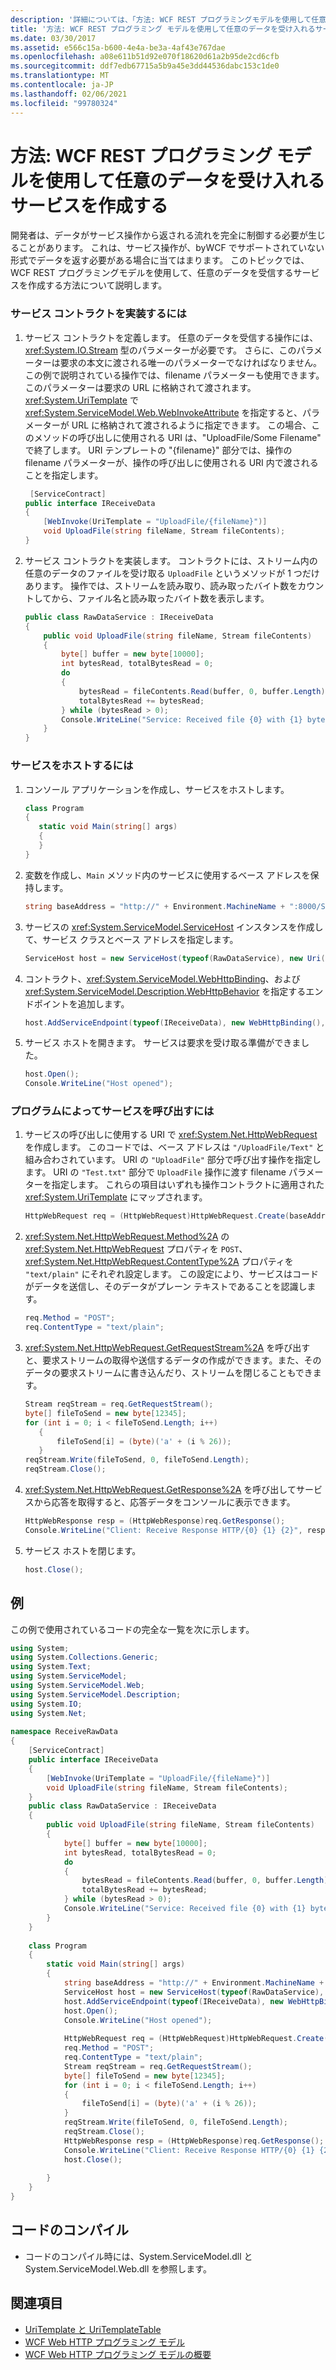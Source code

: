 ```yaml
---
description: '詳細については、「方法: WCF REST プログラミングモデルを使用して任意のデータを受け入れるサービスを作成する」を参照してください。'
title: '方法: WCF REST プログラミング モデルを使用して任意のデータを受け入れるサービスを作成する'
ms.date: 03/30/2017
ms.assetid: e566c15a-b600-4e4a-be3a-4af43e767dae
ms.openlocfilehash: a08e611b51d92e070f18620d61a2b95de2cd6cfb
ms.sourcegitcommit: ddf7edb67715a5b9a45e3dd44536dabc153c1de0
ms.translationtype: MT
ms.contentlocale: ja-JP
ms.lasthandoff: 02/06/2021
ms.locfileid: "99780324"
---
```

# <a name="how-to-create-a-service-that-accepts-arbitrary-data-using-the-wcf-rest-programming-model"></a>方法: WCF REST プログラミング モデルを使用して任意のデータを受け入れるサービスを作成する

開発者は、データがサービス操作から返される流れを完全に制御する必要が生じることがあります。 これは、サービス操作が、byWCF でサポートされていない形式でデータを返す必要がある場合に当てはまります。 このトピックでは、WCF REST プログラミングモデルを使用して、任意のデータを受信するサービスを作成する方法について説明します。  
  
### <a name="to-implement-the-service-contract"></a>サービス コントラクトを実装するには  
  
1. サービス コントラクトを定義します。 任意のデータを受信する操作には、<xref:System.IO.Stream> 型のパラメーターが必要です。 さらに、このパラメーターは要求の本文に渡される唯一のパラメーターでなければなりません。 この例で説明されている操作では、filename パラメーターも使用できます。 このパラメーターは要求の URL に格納されて渡されます。 <xref:System.UriTemplate> で <xref:System.ServiceModel.Web.WebInvokeAttribute> を指定すると、パラメーターが URL に格納されて渡されるように指定できます。 この場合、このメソッドの呼び出しに使用される URI は、"UploadFile/Some Filename" で終了します。 URI テンプレートの "{filename}" 部分では、操作の filename パラメーターが、操作の呼び出しに使用される URI 内で渡されることを指定します。  
  
    ```csharp  
     [ServiceContract]  
    public interface IReceiveData  
    {  
        [WebInvoke(UriTemplate = "UploadFile/{fileName}")]  
        void UploadFile(string fileName, Stream fileContents);  
    }  
    ```  
  
2. サービス コントラクトを実装します。 コントラクトには、ストリーム内の任意のデータのファイルを受け取る `UploadFile` というメソッドが 1 つだけあります。 操作では、ストリームを読み取り、読み取ったバイト数をカウントしてから、ファイル名と読み取ったバイト数を表示します。  
  
    ```csharp  
    public class RawDataService : IReceiveData  
    {  
        public void UploadFile(string fileName, Stream fileContents)  
        {  
            byte[] buffer = new byte[10000];  
            int bytesRead, totalBytesRead = 0;  
            do  
            {  
                bytesRead = fileContents.Read(buffer, 0, buffer.Length);  
                totalBytesRead += bytesRead;  
            } while (bytesRead > 0);  
            Console.WriteLine("Service: Received file {0} with {1} bytes", fileName, totalBytesRead);  
        }  
    }  
    ```  
  
### <a name="to-host-the-service"></a>サービスをホストするには  
  
1. コンソール アプリケーションを作成し、サービスをホストします。  
  
    ```csharp  
    class Program  
    {  
       static void Main(string[] args)  
       {  
       }  
    }  
    ```  
  
2. 変数を作成し、`Main` メソッド内のサービスに使用するベース アドレスを保持します。  
  
    ```csharp  
    string baseAddress = "http://" + Environment.MachineName + ":8000/Service";  
    ```  
  
3. サービスの <xref:System.ServiceModel.ServiceHost> インスタンスを作成して、サービス クラスとベース アドレスを指定します。  
  
    ```csharp  
    ServiceHost host = new ServiceHost(typeof(RawDataService), new Uri(baseAddress));  
    ```  
  
4. コントラクト、<xref:System.ServiceModel.WebHttpBinding>、および <xref:System.ServiceModel.Description.WebHttpBehavior> を指定するエンドポイントを追加します。  
  
    ```csharp  
    host.AddServiceEndpoint(typeof(IReceiveData), new WebHttpBinding(), "").Behaviors.Add(new WebHttpBehavior());  
    ```  
  
5. サービス ホストを開きます。 サービスは要求を受け取る準備ができました。  
  
    ```csharp  
    host.Open();  
    Console.WriteLine("Host opened");  
    ```  
  
### <a name="to-call-the-service-programmatically"></a>プログラムによってサービスを呼び出すには  
  
1. サービスの呼び出しに使用する URI で <xref:System.Net.HttpWebRequest> を作成します。 このコードでは、ベース アドレスは `"/UploadFile/Text"` と組み合わされています。 URI の `"UploadFile"` 部分で呼び出す操作を指定します。 URI の `"Test.txt"` 部分で `UploadFile` 操作に渡す filename パラメーターを指定します。 これらの項目はいずれも操作コントラクトに適用された <xref:System.UriTemplate> にマップされます。  
  
    ```csharp  
    HttpWebRequest req = (HttpWebRequest)HttpWebRequest.Create(baseAddress + "/UploadFile/Test.txt");  
    ```  
  
2. <xref:System.Net.HttpWebRequest.Method%2A> の <xref:System.Net.HttpWebRequest> プロパティを `POST`、<xref:System.Net.HttpWebRequest.ContentType%2A> プロパティを `"text/plain"` にそれぞれ設定します。 この設定により、サービスはコードがデータを送信し、そのデータがプレーン テキストであることを認識します。  
  
    ```csharp  
    req.Method = "POST";  
    req.ContentType = "text/plain";  
    ```  
  
3. <xref:System.Net.HttpWebRequest.GetRequestStream%2A> を呼び出すと、要求ストリームの取得や送信するデータの作成ができます。また、そのデータの要求ストリームに書き込んだり、ストリームを閉じることもできます。  
  
    ```csharp  
    Stream reqStream = req.GetRequestStream();  
    byte[] fileToSend = new byte[12345];  
    for (int i = 0; i < fileToSend.Length; i++)  
       {  
           fileToSend[i] = (byte)('a' + (i % 26));  
       }  
    reqStream.Write(fileToSend, 0, fileToSend.Length);  
    reqStream.Close();  
    ```  
  
4. <xref:System.Net.HttpWebRequest.GetResponse%2A> を呼び出してサービスから応答を取得すると、応答データをコンソールに表示できます。  
  
    ```csharp  
    HttpWebResponse resp = (HttpWebResponse)req.GetResponse();  
    Console.WriteLine("Client: Receive Response HTTP/{0} {1} {2}", resp.ProtocolVersion, (int)resp.StatusCode, resp.StatusDescription);  
    ```  
  
5. サービス ホストを閉じます。  
  
    ```csharp  
    host.Close();  
    ```  
  
## <a name="example"></a>例  

 この例で使用されているコードの完全な一覧を次に示します。  
  
```csharp  
using System;  
using System.Collections.Generic;  
using System.Text;  
using System.ServiceModel;  
using System.ServiceModel.Web;  
using System.ServiceModel.Description;  
using System.IO;  
using System.Net;  
  
namespace ReceiveRawData  
{  
    [ServiceContract]  
    public interface IReceiveData  
    {  
        [WebInvoke(UriTemplate = "UploadFile/{fileName}")]  
        void UploadFile(string fileName, Stream fileContents);  
    }  
    public class RawDataService : IReceiveData  
    {  
        public void UploadFile(string fileName, Stream fileContents)  
        {  
            byte[] buffer = new byte[10000];  
            int bytesRead, totalBytesRead = 0;  
            do  
            {  
                bytesRead = fileContents.Read(buffer, 0, buffer.Length);  
                totalBytesRead += bytesRead;  
            } while (bytesRead > 0);  
            Console.WriteLine("Service: Received file {0} with {1} bytes", fileName, totalBytesRead);  
        }  
    }  
  
    class Program  
    {  
        static void Main(string[] args)  
        {  
            string baseAddress = "http://" + Environment.MachineName + ":8000/Service";  
            ServiceHost host = new ServiceHost(typeof(RawDataService), new Uri(baseAddress));  
            host.AddServiceEndpoint(typeof(IReceiveData), new WebHttpBinding(), "").Behaviors.Add(new WebHttpBehavior());  
            host.Open();  
            Console.WriteLine("Host opened");  
  
            HttpWebRequest req = (HttpWebRequest)HttpWebRequest.Create(baseAddress + "/UploadFile/Test.txt");  
            req.Method = "POST";  
            req.ContentType = "text/plain";  
            Stream reqStream = req.GetRequestStream();  
            byte[] fileToSend = new byte[12345];  
            for (int i = 0; i < fileToSend.Length; i++)  
            {  
                fileToSend[i] = (byte)('a' + (i % 26));  
            }  
            reqStream.Write(fileToSend, 0, fileToSend.Length);  
            reqStream.Close();  
            HttpWebResponse resp = (HttpWebResponse)req.GetResponse();  
            Console.WriteLine("Client: Receive Response HTTP/{0} {1} {2}", resp.ProtocolVersion, (int)resp.StatusCode, resp.StatusDescription);  
            host.Close();  
  
        }  
    }  
}  
```  
  
## <a name="compiling-the-code"></a>コードのコンパイル  
  
- コードのコンパイル時には、System.ServiceModel.dll と System.ServiceModel.Web.dll を参照します。  
  
## <a name="see-also"></a>関連項目

- [UriTemplate と UriTemplateTable](uritemplate-and-uritemplatetable.md)
- [WCF Web HTTP プログラミング モデル](wcf-web-http-programming-model.md)
- [WCF Web HTTP プログラミング モデルの概要](wcf-web-http-programming-model-overview.md)
